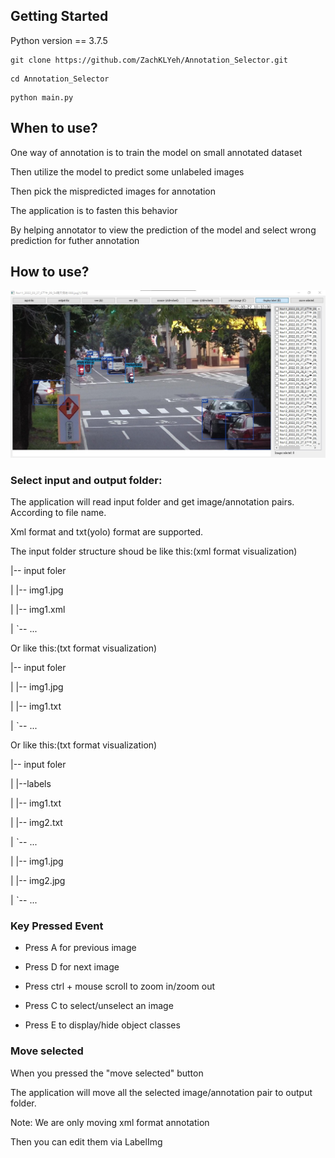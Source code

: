 ## Getting Started

Python version == 3.7.5

```
git clone https://github.com/ZachKLYeh/Annotation_Selector.git
```
```
cd Annotation_Selector
```
```
python main.py
```

## When to use?

One way of annotation is to train the model on small annotated dataset

Then utilize the model to predict some unlabeled images

Then pick the mispredicted images for annotation

The application is to fasten this behavior

By helping annotator to view the prediction of the model and select wrong prediction for futher annotation

## How to use?

![](mainwindow.jpg)

### Select input and output folder:

The application will read input folder and get image/annotation pairs. According to file name.

Xml format and txt(yolo) format are supported.

The input folder structure shoud be like this:(xml format visualization)

|-- input foler

|   |-- img1.jpg

|   |-- img1.xml

|   ˋ-- ...

Or like this:(txt format visualization)

|-- input foler

|   |-- img1.jpg

|   |-- img1.txt

|   ˋ-- ...

Or like this:(txt format visualization)

|-- input foler

|   |--labels

|      |-- img1.txt

|      |-- img2.txt

|      ˋ-- ...

|   |-- img1.jpg

|   |-- img2.jpg

|   ˋ-- ...


### Key Pressed Event

* Press A for previous image

* Press D for next image

* Press ctrl + mouse scroll to zoom in/zoom out

* Press C to select/unselect an image

* Press E to display/hide object classes

### Move selected

When you pressed the "move selected" button

The application will move all the selected image/annotation pair to output folder.

Note: We are only moving xml format annotation

Then you can edit them via LabelImg

